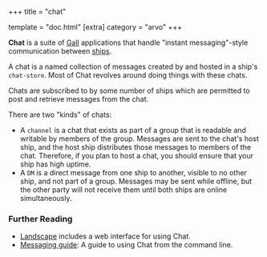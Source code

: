 +++ title = "chat"

template = "doc.html" [extra] category = "arvo" +++

**Chat** is a suite of [Gall](/docs/glossary/gall) applications that handle
"instant messaging"-style communication between [ships](/docs/glossary/ship).

A chat is a named collection of messages created by and hosted in a ship's
`chat-store`. Most of Chat revolves around doing things with these chats.

Chats are subscribed to by some number of ships which are permitted to post and
retrieve messages from the chat.

There are two "kinds" of chats:

 * A `channel` is a chat that exists as part of a group that is readable and
   writable by members of the group. Messages are sent to the chat's host ship,
   and the host ship distributes those messages to members of the chat.
   Therefore, if you plan to host a chat, you should ensure that your ship has
   high uptime.
 * A `DM` is a direct message from one ship to another, visible to no other
   ship, and not part of a group. Messages may be sent while offline, but the
   other party will not receive them until both ships are online simultaneously.

### Further Reading

- [Landscape](/docs/glossary/landscape) includes a web interface for using Chat.
- [Messaging guide](/using/os/messaging): A guide to using Chat from the command
  line.
